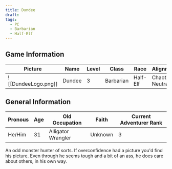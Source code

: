 ```yaml
---
title: Dundee
draft: 
tags:
  - PC
  - Barbarian
  - Half-Elf
---
```

## Game Information

| Picture             |  Name  | Level | Class     | Race     | Alignment       | Status |
| ------------------- | :----: | ----- | --------- | -------- | --------------- | :----: |
| ![[DundeeLogo.png]] | Dundee | 3     | Barbarian | Half-Elf | Chaotic Neutral | Alive  |

## General Information

| Pronous | Age | Old Occupation     | Faith   | Current Adventurer Rank |
| ------- | --- | ------------------ | ------- | ----------------------- |
| He/Him  | 31  | Alligator Wrangler | Unknown | 3                       |
An odd monster hunter of sorts. If overconfidence had a picture you'd find his picture. Even through he seems tough and a bit of an ass, he does care about others, in his own way.